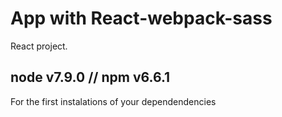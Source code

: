 # App with React-webpack-sass

React project.

## node v7.9.0 // npm v6.6.1

For the first instalations of your dependendencies
